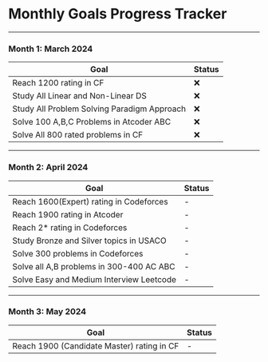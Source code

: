 # Monthly Goals Progress Tracker

---

### Month 1: March 2024
| Goal                                        | Status  |  
|---------------------------------------------|---------|  
| Reach 1200 rating in CF                     | ❌      |  
| Study All Linear and Non-Linear DS          | ❌      |  
| Study All Problem Solving Paradigm Approach | ❌      |  
| Solve 100 A,B,C Problems in Atcoder ABC     | ❌      |  
| Solve All 800 rated problems in CF          | ❌      |  

---

### Month 2: April 2024  
| Goal                                      | Status  |  
|-------------------------------------------|---------|  
| Reach 1600(Expert) rating in Codeforces   | -       |
| Reach 1900 rating in Atcoder              | -       |
| Reach 2* rating in Codeforces             | -       |
| Study Bronze and Silver topics in USACO   | -       |
| Solve 300 problems in Codeforces          | -       | 
| Solve all A,B problems in 300-400 AC ABC  | -       | 
| Solve Easy and Medium Interview Leetcode  | -       |      

---

### Month 3: May 2024 
| Goal                                       | Status  |  
|--------------------------------------------|---------|  
| Reach 1900 (Candidate Master) rating in CF | -       |  